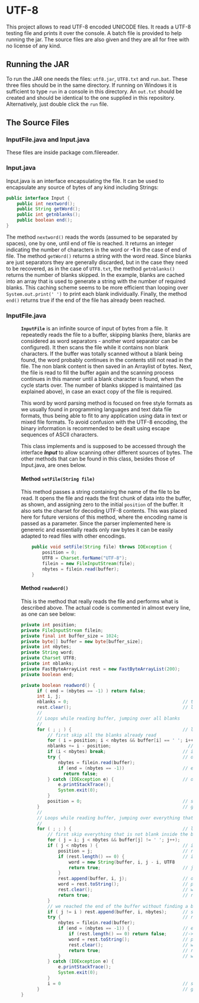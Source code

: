 # UTF-8
This project allows to read UTF-8 encoded UNICODE files. It reads a UTF-8 testing file and prints it over the console. A batch file is provided to help running the jar. The source files are also given and they are all for free with no license of any kind.

## Running the JAR

To run the JAR one needs the files: `utf8.jar`, `UTF8.txt` and `run.bat`. These three files should be in the same directory. If running on Windows it is sufficient to type `run` in a console in this directory. An `out.txt` should be created and should be identical to the one supplied in this repository. Alternatively, just double click the `run` file.

## The Source Files

### InputFile.java and Input.java

These files are inside package com.filereader. 

### Input.java

Input.java is an interface encapsulating the file. It can be used to encapsulate any source of bytes of any kind including Strings:

```java
public interface Input {
	public int nextword();
	public String getWord();
	public int getnblanks();
	public boolean end();
}
```

The method `nextword()` reads the words (assumed to be separated by spaces), one by one, until end of file is reached. It returns an integer indicating the number of characters in the word or **-1** in the case of end of file. The method `getWord()` returns a string with the word read. Since blanks are just separators they are generally discarded, but in the case they need to be recovered, as in the case of `UTF8.txt`, the method `getnblanks()` returns the number of blanks skipped. 
In the example, blanks are cached into an array that is used to generate a string with the number of required blanks. This caching scheme seems to be more efficient than looping over `System.out.print(' ')` to print each blank individually. Finally, the method `end()` returns true if the end of the file has already been reached.

### InputFile.java

<dd><b><code>InputFile</code></b> is an infinite source of input of bytes    
from a file. It repeatedly reads the file to a buffer, skipping blanks (here, 
blanks are considered as word separators - another word separator can be configured).       
It then scans the file while it contains non blank characters. If the buffer was 
totally scanned without a blank being found, the word probably continues in the 
contents still not read in the file. The non blank content is then saved in an 
Arraylist of bytes. Next, the file is read to fill the buffer again and the 
scanning process continues in this manner until a blank character is found, 
when the cycle starts over. The number of blanks skipped is maintained (as explained
above), in case an exact copy of the file is required.
  
This word by word parsing method is focused on free style formats as we usually found in programming 
languages and text data file formats, thus being able to fit to any application using data in text or mixed
file formats. To avoid confusion with the UTF-8 encoding, the binary information is recommended to 
be dealt using escape sequences of ASCII characters.

This class implements and is supposed to be accessed through the interface
<b><i>Input</i></b> to allow scanning other different sources of bytes. The other methods
that can be found in this class, besides those of Input.java, are ones below.

#### Method `setFile(String file)`

This method passes a string containing the name of the file to be read. It opens the file and reads
the first chunk of data into the buffer, as shown, and assigning zero to the initial `position` of the buffer.
It also sets the charset for decoding UTF-8 contents. This was placed here for future versions of this 
method, where the encoding name is passed as a parameter. Since the parser implemented here is genereric
and essentially reads only raw bytes it can be easily adapted to read files with other encodings. 

```java
	public void setFile(String file) throws IOException {
		position = 0;
		UTF8 = Charset.forName("UTF-8");
		filein = new FileInputStream(file);
		nbytes = filein.read(buffer);
	}
```

#### Method `readword()`

This is the method that really reads the file and performs what is described above. The actual 
code is commented in almost every line, as one can see below:

```java
private int position;
private FileInputStream filein;
private final int buffer_size = 1024;
private byte[] buffer = new byte[buffer_size];
private int nbytes;
private String word;
private Charset UTF8;
private int nblanks;
private FastByteArrayList rest = new FastByteArrayList(200);
private boolean end;

private boolean readword() {
      if ( end = (nbytes == -1) ) return false;
      int i, j;
      nblanks = 0;                                           // there were no blanks skipped yet
      rest.clear();                                          // list should be empty here
      //
      // Loops while reading buffer, jumping over all blanks
      //
      for ( ; ; ) {                                          // loops while it finds blanks
          // first skip all the blanks already read
          for ( i = position; i < nbytes && buffer[i] == ' '; i++ );
          nblanks += i - position;		                       // records number of blanks skipped
          if (i < nbytes) break;                             // if still inside the buffer, get out
          try {                                              // otherwise read the buffer from file
              nbytes = filein.read(buffer);      
              if (end = (nbytes == -1))                      // end of file -> return false
                return false;      
          } catch (IOException e) {                          // on a exception, call exit
              e.printStackTrace();      
              System.exit(0);      
          }      
          position = 0;                                      // starts from beginning of buffer again
      }                                                      // go back and continue checking new buffer
      //
      // Loops while reading buffer, jumping over everything that is not blank
      //
      for ( ; ; ) {                                          // loops while it doesn't find a blank
          // first skip everything that is not blank inside the buffer
          for ( j = i; j < nbytes && buffer[j] != ' '; j++);
          if ( j < nbytes ) {                                // if still inside the buffer, get in
              position = j;                                  // record last position checked
              if (rest.length() == 0) {                      // if there was nothing from previous buffer
                  word = new String(buffer, i, j - i, UTF8
                  return true;                               // just get the word and return true
              }    
              rest.append(buffer, i, j);                     // otherwise, append new content to
              word = rest.toString();                        // previous content and get entire word.
              rest.clear();                                  // wipes previous content out
              return true;                                   // return true because word was found
          }
          // we reached the end of the buffer without finding a blank
          if ( j != i ) rest.append(buffer, i, nbytes);      // saves previous contents
          try {	                                             // reads new content from file into buffer
              nbytes = filein.read(buffer);      
              if (end = (nbytes == -1)) {                    // end of file and no previous content
                  if (rest.length() == 0) return false;      //-> return false
                  word = rest.toString();                    // previous content is the entire word.
                  rest.clear();                              // wipes previous content out
                  return true;                               // return true because previous content
              }                                              // was the last word found
          } catch (IOException e) {
              e.printStackTrace();
              System.exit(0);
          }
          i = 0                                              // starts over from the start
      }                                                      // go back and continue checking new buffer
}
```

    
